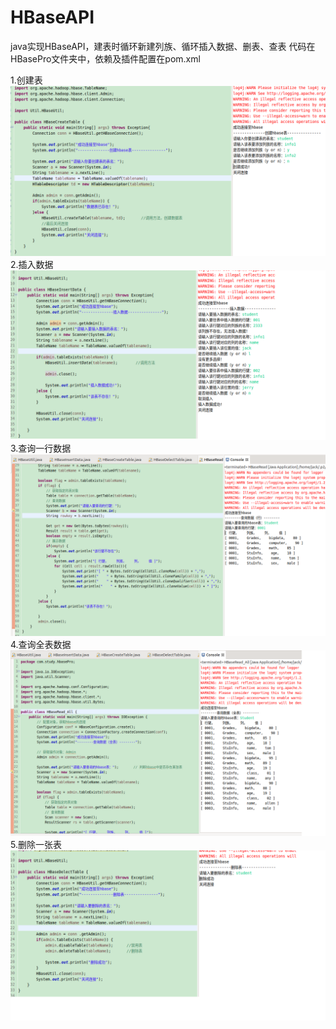 # HBaseAPI
java实现HBaseAPI，建表时循环新建列族、循环插入数据、删表、查表
代码在HBasePro文件夹中，依赖及插件配置在pom.xml

1.创建表
![创建表](https://github.com/JackFong/HBaseAPI/blob/main/hbaseAPI/%E5%88%9B%E5%BB%BA%E8%A1%A8.png)
2.插入数据
![插入数据](https://github.com/JackFong/HBaseAPI/blob/main/hbaseAPI/%E6%8F%92%E5%85%A5%E6%95%B0%E6%8D%AE.png)
3.查询一行数据
![查询数据（行）](https://github.com/JackFong/HBaseAPI/blob/main/hbaseAPI/%E8%AF%BB%E5%8F%96%E6%95%B0%E6%8D%AE.png)
4.查询全表数据
![查询数据（全表）](https://github.com/JackFong/HBaseAPI/blob/main/hbaseAPI/%E8%AF%BB%E5%8F%96%E6%95%B0%E6%8D%AE2.png)
5.删除一张表
![删除表](https://github.com/JackFong/HBaseAPI/blob/main/hbaseAPI/%E5%88%A0%E9%99%A4%E8%A1%A8.png)
